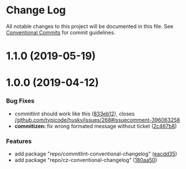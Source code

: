 # Change Log

All notable changes to this project will be documented in this file.
See [Conventional Commits](https://conventionalcommits.org) for commit guidelines.

# 1.1.0 (2019-05-19)



# 1.0.0 (2019-04-12)


### Bug Fixes

* commitlint should work like this ([833eb12](https://github.com/namics/frontend-defaults/commit/833eb12)), closes [/github.com/typicode/husky/issues/268#issuecomment-396063258](https://github.com//github.com/typicode/husky/issues/268/issues/issuecomment-396063258)
* **commitizen:** fix wrong formated message without ticket ([2c467b8](https://github.com/namics/frontend-defaults/commit/2c467b8))


### Features

* add package "repo/commitlint-conventional-changelog" ([eacdd35](https://github.com/namics/frontend-defaults/commit/eacdd35))
* add package "repo/cz-conventional-changelog" ([180aa50](https://github.com/namics/frontend-defaults/commit/180aa50))
